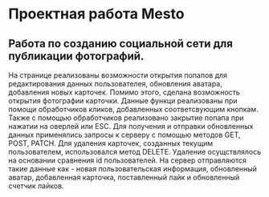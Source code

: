 # Проектная работа Mesto

## Работа по созданию социальной сети для публикации фотографий.  
На странице реализованы возможности открытия попапов для редактирования данных пользователея, обновления аватара, добавления новых карточек. Помимо этого, сделана возможность открытия фотографии карточки. Данные функци реализованы при помощи обработчиков кликов, добавленных соответсвующим кнопкам. Также с помощью обработчиков реализовано закрытие попапа при нажатии на оверлей или ESC.  Для получения и отправки обновленных данных применялись запросы к серверу с помощью методов GET, POST, PATCH. Для удаления карточек, созданных текущим пользователем, использовался метод DELETE. Удаление осущствлялось на основании сравнения id пользователей. На сервер отправляются такие данные как - новая пользовательская информация, обновленный аватар, добавленная карточка, поставленный лайк и обновленный счетчик лайков. 
